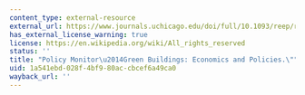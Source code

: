 ```yaml
---
content_type: external-resource
external_url: https://www.journals.uchicago.edu/doi/full/10.1093/reep/rew009
has_external_license_warning: true
license: https://en.wikipedia.org/wiki/All_rights_reserved
status: ''
title: "Policy Monitor\u2014Green Buildings: Economics and Policies.\""
uid: 1a541ebd-028f-4bf9-80ac-cbcef6a49ca0
wayback_url: ''
---
```

